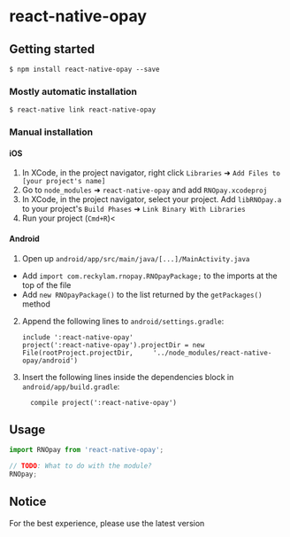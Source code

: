 
# react-native-opay

## Getting started

`$ npm install react-native-opay --save`

### Mostly automatic installation

`$ react-native link react-native-opay`

### Manual installation


#### iOS

1. In XCode, in the project navigator, right click `Libraries` ➜ `Add Files to [your project's name]`
2. Go to `node_modules` ➜ `react-native-opay` and add `RNOpay.xcodeproj`
3. In XCode, in the project navigator, select your project. Add `libRNOpay.a` to your project's `Build Phases` ➜ `Link Binary With Libraries`
4. Run your project (`Cmd+R`)<

#### Android

1. Open up `android/app/src/main/java/[...]/MainActivity.java`
  - Add `import com.reckylam.rnopay.RNOpayPackage;` to the imports at the top of the file
  - Add `new RNOpayPackage()` to the list returned by the `getPackages()` method
2. Append the following lines to `android/settings.gradle`:
  	```
  	include ':react-native-opay'
  	project(':react-native-opay').projectDir = new File(rootProject.projectDir, 	'../node_modules/react-native-opay/android')
  	```
3. Insert the following lines inside the dependencies block in `android/app/build.gradle`:
  	```
      compile project(':react-native-opay')
  	```


## Usage
```javascript
import RNOpay from 'react-native-opay';

// TODO: What to do with the module?
RNOpay;
```

## Notice

For the best experience, please use the latest version
